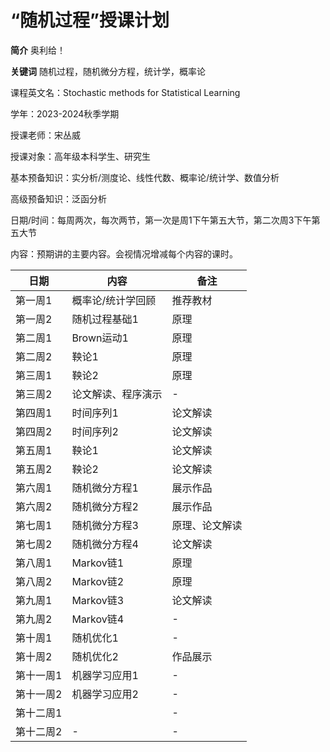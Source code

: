 # “随机过程”授课计划

**简介** 奥利给！

**关键词** 随机过程，随机微分方程，统计学，概率论


课程英文名：Stochastic methods for Statistical Learning

学年：2023-2024秋季学期

授课老师：宋丛威

授课对象：高年级本科学生、研究生

基本预备知识：实分析/测度论、线性代数、概率论/统计学、数值分析

高级预备知识：泛函分析


日期/时间：每周两次，每次两节，第一次是周1下午第五大节，第二次周3下午第五大节

内容：预期讲的主要内容。会视情况增减每个内容的课时。


| 日期     | 内容                       | 备注 |
| -------- | ------------------ | ---- |
| 第一周1 | 概率论/统计学回顾 | 推荐教材|
| 第一周2 | 随机过程基础1 | 原理 |
| 第二周1 | Brown运动1 |   原理   |
| 第二周2 | 鞅论1  |    原理 |
| 第三周1 | 鞅论2 |   原理 |
| 第三周2 | 论文解读、程序演示 |   - |
| 第四周1 | 时间序列1 |   论文解读  |
| 第四周2 | 时间序列2 |  论文解读   |
| 第五周1 | 鞅论1 |  论文解读   |
| 第五周2 | 鞅论2 | 论文解读|
| 第六周1 | 随机微分方程1 | 展示作品    |
| 第六周2 | 随机微分方程2 | 展示作品 |
| 第七周1 | 随机微分方程3 |  原理、论文解读   |
| 第七周2 | 随机微分方程4 | 论文解读 |
| 第八周1 | Markov链1 |   原理   |
| 第八周2 | Markov链2 |   原理  |
| 第九周1 | Markov链3 | 论文解读 |
| 第九周2 | Markov链4| - |
| 第十周1 | 随机优化1 |   -   |
| 第十周2 | 随机优化2 |   作品展示  |
| 第十一周1 | 机器学习应用1 |  -    |
| 第十一周2 | 机器学习应用2 |   -   |
| 第十二周1 |  |   -   |
| 第十二周2 | -  |   -   |
